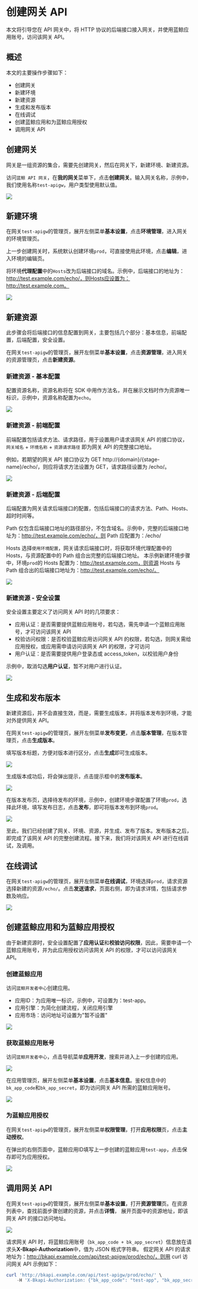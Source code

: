 # 创建网关 API

本文将引导您在 API 网关中，将 HTTP 协议的后端接口接入网关，并使用蓝鲸应用账号，访问该网关 API。

## 概述

本文的主要操作步骤如下：
- 创建网关
- 新建环境
- 新建资源
- 生成和发布版本
- 在线调试
- 创建蓝鲸应用和为蓝鲸应用授权
- 调用网关 API

## 创建网关

网关是一组资源的集合，需要先创建网关，然后在网关下，新建环境、新建资源。

访问`蓝鲸 API 网关`，在**我的网关**菜单下，点击**创建网关**。输入网关名称，示例中，我们使用名称`test-apigw`，用户类型使用默认值。

![](../../assets/apigateway/quickstart/create-apigw.png)

## 新建环境

在网关`test-apigw`的管理页，展开左侧菜单**基本设置**，点击**环境管理**，进入网关的环境管理页。

上一步创建网关时，系统默认创建环境`prod`，可直接使用此环境，点击**编辑**，进入环境的编辑页。

将环境**代理配置**中的`Hosts`改为后端接口的域名。示例中，后端接口的地址为：http://test.example.com/echo/，则Hosts应设置为：http://test.example.com。

![](../../assets/apigateway/quickstart/update-stage-hosts.png)

## 新建资源

此步骤会将后端接口的信息配置到网关，主要包括几个部分：基本信息，前端配置，后端配置，安全设置。

在网关`test-apigw`的管理页，展开左侧菜单**基本设置**，点击**资源管理**，进入网关的资源管理页，点击**新建资源**。

### 新建资源 - 基本配置

配置资源名称，资源名称将在 SDK 中用作方法名，并在展示文档时作为资源唯一标识，示例中，资源名称配置为`echo`。

![](../../assets/apigateway/quickstart/create-resource-basic.png)

### 新建资源 - 前端配置

前端配置包括请求方法、请求路径，用于设置用户请求该网关 API 的接口协议，`网关域名` + `环境名称` + `资源请求路径` 即为网关 API 的完整接口地址。

例如，若期望的网关 API 接口协议为 GET http://{domain}/{stage-name}/echo/，则应将请求方法设置为 GET，请求路径设置为 /echo/。

![](../../assets/apigateway/quickstart/create-resource-frontend.png)


### 新建资源 - 后端配置

后端配置为网关请求后端接口的配置，包括后端接口的请求方法、Path、Hosts、超时时间等。

Path 仅包含后端接口地址的路径部分，不包含域名。示例中，完整的后端接口地址为：http://test.example.com/echo/，则 Path 应配置为：/echo/

Hosts 选择`使用环境配置`，网关请求后端接口时，将获取环境代理配置中的 Hosts，与资源配置中的 Path 组合出完整的后端接口地址。
本示例新建环境步骤中，环境`prod`的 Hosts 配置为：http://test.example.com，则资源 Hosts 与 Path 组合出的后端接口地址为：http://test.example.com/echo/。

![](../../assets/apigateway/quickstart/create-resource-backend.png)

### 新建资源 - 安全设置

安全设置主要定义了访问网关 API 时的几项要求：
- 应用认证：是否需要提供蓝鲸应用账号，若勾选，需先申请一个蓝鲸应用账号，才可访问该网关 API
- 校验访问权限：是否校验蓝鲸应用访问网关 API 的权限，若勾选，则网关需给应用授权，或应用需申请访问该网关 API 的权限，才可访问
- 用户认证：是否需要提供用户登录态或 access_token，以校验用户身份

示例中，取消勾选**用户认证**，暂不对用户进行认证。

![](../../assets/apigateway/quickstart/create-resource-security.png)

## 生成和发布版本

新建资源后，并不会直接生效，而是，需要生成版本，并将版本发布到环境，才能对外提供网关 API。

在网关`test-apigw`的管理页，展开左侧菜单**发布变更**，点击**版本管理**，在版本管理页，点击**生成版本**。

填写版本标题，方便对版本进行区分，点击**生成**即可生成版本。

![](../../assets/apigateway/quickstart/create-resource-version.png)

生成版本成功后，将会弹出提示，点击提示框中的**发布版本**。

![](../../assets/apigateway/quickstart/create-resource-version-success.png)

在版本发布页，选择待发布的环境，示例中，创建环境步骤配置了环境`prod`，选择此环境，填写发布日志，点击**发布**，即可将版本发布到环境`prod`。

![](../../assets/apigateway/quickstart/release.png)

至此，我们已经创建了网关、环境、资源，并生成、发布了版本。发布版本之后，即完成了该网关 API 的完整创建流程。接下来，我们将对该网关 API 进行在线调试，及调用。

## 在线调试

在网关`test-apigw`的管理页，展开左侧菜单**在线调试**，环境选择`prod`，请求资源选择新建的资源`/echo/`。点击**发送请求**，页面右侧，即为请求详情，包括请求参数及响应。

![](../../assets/apigateway/quickstart/api-test.png)

## 创建蓝鲸应用和为蓝鲸应用授权

由于新建资源时，安全设置配置了**应用认证**和**校验访问权限**，因此，需要申请一个蓝鲸应用账号，并为此应用授权访问该网关 API 的权限，才可以访问该网关 API。

### 创建蓝鲸应用

访问`蓝鲸开发者中心`创建应用。

- 应用ID：为应用唯一标识，示例中，可设置为：test-app。
- 应用引擎：为简化创建流程，关闭应用引擎
- 应用市场：访问地址可设置为"暂不设置"

![](../../assets/apigateway/quickstart/create-app.png)

### 获取蓝鲸应用账号

访问`蓝鲸开发者中心`，点击导航菜单**应用开发**，搜索并进入上一步创建的应用。

![](../../assets/apigateway/quickstart/app-list.png)

在应用管理页，展开左侧菜单**基本设置**，点击**基本信息**。鉴权信息中的`bk_app_code`和`bk_app_secret`，即为访问网关 API 所需的蓝鲸应用账号。

![](../../assets/apigateway/quickstart/app-basic-info.png)

### 为蓝鲸应用授权

在网关`test-apigw`的管理页，展开左侧菜单**权限管理**，打开**应用权限**页，点击**主动授权**。

在弹出的右侧页面中，蓝鲸应用ID填写上一步创建的蓝鲸应用`test-app`，点击保存即可为应用授权。

![](../../assets/apigateway/quickstart/grant-resource-permission.png)

## 调用网关 API

在网关`test-apigw`的管理页，展开左侧菜单**基本设置**，打开**资源管理**页。在资源列表中，查找前面步骤创建的资源，并点击**详情**，
展开页面中的资源地址，即该网关 API 的接口访问地址。

![](../../assets/apigateway/quickstart/resource-stages.png)

请求网关 API 时，将蓝鲸应用账号（`bk_app_code + bk_app_secret`）信息放在请求头**X-Bkapi-Authorization**中，值为 JSON 格式字符串。
假定网关 API 的请求地址为：http://bkapi.example.com/api/test-apigw/prod/echo/，则用 curl 访问网关 API 示例如下：

```powershell
curl 'http://bkapi.example.com/api/test-apigw/prod/echo/' \
    -H 'X-Bkapi-Authorization: {"bk_app_code": "test-app", "bk_app_secret": "test-app-secret"}'
```
